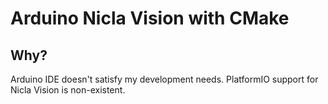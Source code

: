 # Arduino Nicla Vision with CMake

## Why?

Arduino IDE doesn't satisfy my development needs.
PlatformIO support for Nicla Vision is non-existent.